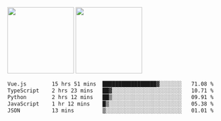 <img src="https://github-readme-stats.vercel.app/api?username=Dream4ever&count_private=true&show_icons=true&theme=tokyonight" height="150" /> <img src="https://github-readme-stats.vercel.app/api/top-langs/?username=Dream4ever&count_private=true&show_icons=true&theme=tokyonight&langs_count=5&layout=compact" height="150" />

<!--START_SECTION:waka-->

```txt
Vue.js        15 hrs 51 mins  █████████████████▓░░░░░░░   71.08 %
TypeScript    2 hrs 23 mins   ██▓░░░░░░░░░░░░░░░░░░░░░░   10.71 %
Python        2 hrs 12 mins   ██▒░░░░░░░░░░░░░░░░░░░░░░   09.91 %
JavaScript    1 hr 12 mins    █▒░░░░░░░░░░░░░░░░░░░░░░░   05.38 %
JSON          13 mins         ▒░░░░░░░░░░░░░░░░░░░░░░░░   01.01 %
```

<!--END_SECTION:waka-->
